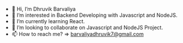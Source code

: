 - 👋 Hi, I’m Dhruvik Barvaliya
- 👀 I’m interested in Backend Developing with Javascript and NodeJS.
- 🌱 I’m currently learning React.
- 💞️ I’m looking to collaborate on Javascript and NodeJS Project.
- 📫 How to reach me? => barvaliyadhruvik7@gmail.com

<!---
Dhruvik94/Dhruvik94 is a ✨ special ✨ repository because its `README.md` (this file) appears on your GitHub profile.
You can click the Preview link to take a look at your changes.
--->
